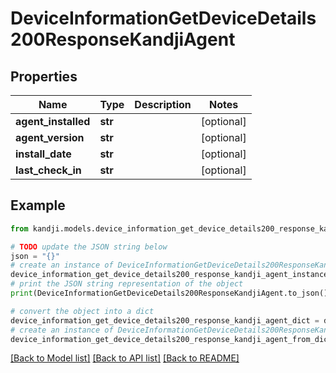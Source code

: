 # DeviceInformationGetDeviceDetails200ResponseKandjiAgent


## Properties

Name | Type | Description | Notes
------------ | ------------- | ------------- | -------------
**agent_installed** | **str** |  | [optional] 
**agent_version** | **str** |  | [optional] 
**install_date** | **str** |  | [optional] 
**last_check_in** | **str** |  | [optional] 

## Example

```python
from kandji.models.device_information_get_device_details200_response_kandji_agent import DeviceInformationGetDeviceDetails200ResponseKandjiAgent

# TODO update the JSON string below
json = "{}"
# create an instance of DeviceInformationGetDeviceDetails200ResponseKandjiAgent from a JSON string
device_information_get_device_details200_response_kandji_agent_instance = DeviceInformationGetDeviceDetails200ResponseKandjiAgent.from_json(json)
# print the JSON string representation of the object
print(DeviceInformationGetDeviceDetails200ResponseKandjiAgent.to_json())

# convert the object into a dict
device_information_get_device_details200_response_kandji_agent_dict = device_information_get_device_details200_response_kandji_agent_instance.to_dict()
# create an instance of DeviceInformationGetDeviceDetails200ResponseKandjiAgent from a dict
device_information_get_device_details200_response_kandji_agent_from_dict = DeviceInformationGetDeviceDetails200ResponseKandjiAgent.from_dict(device_information_get_device_details200_response_kandji_agent_dict)
```
[[Back to Model list]](../README.md#documentation-for-models) [[Back to API list]](../README.md#documentation-for-api-endpoints) [[Back to README]](../README.md)


